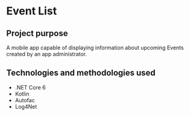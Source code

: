 # Event List

## Project purpose

A mobile app capable of displaying information about upcoming Events created by an app administrator.

## Technologies and methodologies used

- .NET Core 6
- Kotlin
- Autofac
- Log4Net
